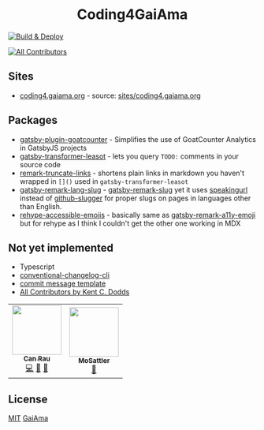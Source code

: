 <!-- <h1 align="center"><a href="https://coding4.gaiama.org" title="GaiAma.org">Coding4.GaiAma.org</a></h1> -->
<h1 align="center">Coding4GaiAma</h1>

[![Build & Deploy](https://github.com/GaiAma/Coding4GaiAma/workflows/Build%20&%20Deploy/badge.svg)](https://github.com/GaiAma/Coding4GaiAma/actions/)
<!-- ALL-CONTRIBUTORS-BADGE:START - Do not remove or modify this section -->
[![All Contributors](https://img.shields.io/badge/all_contributors-2-orange.svg?style=flat-square)](#contributors-)
<!-- ALL-CONTRIBUTORS-BADGE:END -->

## Sites

- [coding4.gaiama.org](https://coding4.gaiama.org) - source: [sites/coding4.gaiama.org](sites/coding4.gaiama.org)

## Packages

- [gatsby-plugin-goatcounter](packages/gatsby-plugin-goatcounter) - Simplifies the use of GoatCounter Analytics in GatsbyJS projects
- [gatsby-transformer-leasot](packages/gatsby-transformer-leasot) - lets you query `TODO:` comments in your source code
- [remark-truncate-links](packages/remark-truncate-links) - shortens plain links in markdown you haven't wrapped in `[]()` used in `gatsby-transformer-leasot`
- [gatsby-remark-lang-slug](packages/gatsby-remark-lang-slug) - [gatsby-remark-slug](https://www.npmjs.com/package/gatsby-remark-slug) yet it uses [speakingurl](https://github.com/pid/speakingurl) instead of [github-slugger](https://github.com/Flet/github-slugger) for proper slugs on pages in languages other than English.
- [rehype-accessible-emojis](packages/rehype-accessible-emojis) - basically same as [gatsby-remark-a11y-emoji](https://github.com/florianeckerstorfer/gatsby-remark-a11y-emoji) but for rehype as I think I couldn't get the other one working in MDX

## Not yet implemented

- Typescript
- [conventional-changelog-cli](https://github.com/conventional-changelog/conventional-changelog)
- [commit message template](.github/commit_template)
- [All Contributors by Kent C. Dodds](https://github.com/kentcdodds/all-contributors)

<!-- ALL-CONTRIBUTORS-LIST:START - Do not remove or modify this section -->
<!-- prettier-ignore-start -->
<!-- markdownlint-disable -->
<table>
  <tr>
    <td align="center"><a href="https://www.GaiAma.org"><img src="https://avatars0.githubusercontent.com/u/5196971?v=4" width="100px;" alt=""/><br /><sub><b>Can Rau</b></sub></a><br /><a href="https://github.com/GaiAma/Coding4GaiAma/commits?author=CanRau" title="Code">💻</a> <a href="https://github.com/GaiAma/Coding4GaiAma/commits?author=CanRau" title="Documentation">📖</a> <a href="#plugin-CanRau" title="Plugin/utility libraries">🔌</a></td>
    <td align="center"><a href="https://github.com/MoSattler"><img src="https://avatars2.githubusercontent.com/u/64152453?v=4" width="100px;" alt=""/><br /><sub><b>MoSattler</b></sub></a><br /><a href="https://github.com/GaiAma/Coding4GaiAma/commits?author=MoSattler" title="Documentation">📖</a></td>
  </tr>
</table>

<!-- markdownlint-enable -->
<!-- prettier-ignore-end -->
<!-- ALL-CONTRIBUTORS-LIST:END -->

## License

[MIT](LICENSE) [GaiAma](https://www.gaiama.org)

